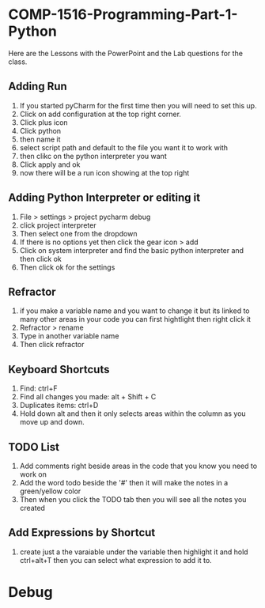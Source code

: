 # COMP-1516-Programming-Part-1-Python
Here are the Lessons with the PowerPoint and the Lab questions for the class.

## Adding Run
1. If you started pyCharm for the first time then you will need to set this up.
2. Click on add configuration at the top right corner.
3. Click plus icon
4. Click python
5. then name it
6. select script path and default to the file you want it to work with
7. then clikc on the python interpreter you want 
8. Click apply and ok
9. now there will be a run icon showing at the top right

## Adding Python Interpreter or editing it
1. File > settings > project pycharm debug
2. click project interpreter
3. Then select one from the dropdown
4. If there is no options yet then click the gear icon > add
5. Click on system interpreter and find the basic python interpreter and then click ok
6. Then click ok for the settings 

## Refractor
1. if you make a variable name and you want to change it but its linked to many other areas in your code you can first hightlight then right click it
2. Refractor > rename 
3. Type in another variable name 
4. Then click refractor

## Keyboard Shortcuts
1. Find: ctrl+F
2. Find all changes you made: alt + Shift + C
3. Duplicates items: ctrl+D
4. Hold down alt and then it only selects areas within the column as you move up and down.

## TODO List
1. Add comments right beside areas in the code that you know you need to work on
2. Add the word todo beside the '#' then it will make the notes in a green/yellow color
3. Then when you click the TODO tab then you will see all the notes you created

## Add Expressions by Shortcut
1. create just a the varaiable under the variable then highlight it and hold ctrl+alt+T then you can select what expression to add it to.

# Debug
